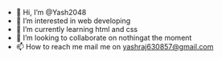 - 👋 Hi, I’m @Yash2048
- 👀 I’m interested in web developing
- 🌱 I’m currently learning html and css
- 💞️ I’m looking to collaborate on nothingat the moment
- 📫 How to reach me mail me on yashraj630857@gmail.com

<!---
Yash2048/Yash2048 is a ✨ special ✨ repository because its `README.md` (this file) appears on your GitHub profile.
You can click the Preview link to take a look at your changes.
--->
